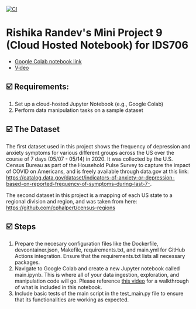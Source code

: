 [![CI](https://github.com/nogibjj/Rishika_Randev_Mini_9/actions/workflows/hello.yml/badge.svg)](https://github.com/nogibjj/Rishika_Randev_Mini_9/actions/workflows/hello.yml)
# Rishika Randev's Mini Project 9 (Cloud Hosted Notebook) for IDS706

* [Google Colab notebook link](https://colab.research.google.com/drive/1ByaP5fCPyhD2DOwKdj8APDBREQIadSIz?usp=sharing)
* [Video](https://youtu.be/Xz-PuDOe_U8)

## ☑️ Requirements:
1. Set up a cloud-hosted Jupyter Notebook (e.g., Google Colab)
2. Perform data manipulation tasks on a sample dataset

## ☑️ The Dataset
The first dataset used in this project shows the frequency of depression and anxiety symptoms for various different groups across the US over the course of 7 days (05/07 - 05/14) in 2020. It was collected by the U.S. Census Bureau as part of the Household Pulse Survey to capture the impact of COVID on Americans, and is freely available through data.gov at this link: https://catalog.data.gov/dataset/indicators-of-anxiety-or-depression-based-on-reported-frequency-of-symptoms-during-last-7-.

The second dataset in this project is a mapping of each US state to a regional division and region, and was taken from here: https://github.com/cphalpert/census-regions

## ☑️ Steps
1. Prepare the necesary configuration files like the Dockerfile, devcontainer.json, Makefile, requirements.txt, and main.yml for GitHub Actions integration. Ensure that the requirements.txt lists all necessary packages.
2. Navigate to Google Colab and create a new Jupyter notebook called main.ipynb. This is where all of your data ingestion, exploration, and manipulation code will go. Please reference [this video](https://youtu.be/Xz-PuDOe_U8) for a walkthrough of what is included in this notebook.
3. Include basic tests of the main script in the test_main.py file to ensure that its functionalities are working as expected.
